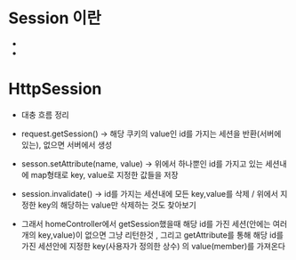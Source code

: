 __Session 이란__
==========================
-
-


__HttpSession__
====================

- 대충 흐름 정리
- request.getSession() -> 해당 쿠키의 value인 id를 가지는 세션을 반환(서버에 있는), 없으면 서버에서 생성

- sesson.setAttribute(name, value) -> 위에서 하나뿐인 id를 가지고 있는 세션내에 map형태로 key, value로 지정한 값들을 저장

- session.invalidate() -> id를 가지는 세션내에 모든 key,value를 삭제 / 위에서 지정한 key의 해당하는 value만 삭제하는 것도 찾아보기

- 그래서 homeController에서 getSession했을때 해당 id를 가진 세션(안에는 여러개의 key,value)이 없으면 그냥 리턴한것 , 
  그리고 getAttribute를 통해 해당 id를 가진 세션안에 지정한 key(사용자가 정의한 상수) 의 value(member)를 가져온다
